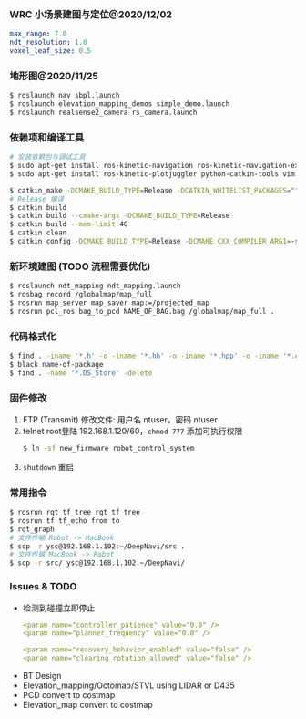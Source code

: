 ### WRC 小场景建图与定位@2020/12/02

```yaml
max_range: 7.0
ndt_resolution: 1.0
voxel_leaf_size: 0.5
```

### 地形图@2020/11/25

```bash
$ roslaunch nav sbpl.launch
$ roslaunch elevation_mapping_demos simple_demo.launch
$ roslaunch realsense2_camera rs_camera.launch
```

### 依赖项和编译工具

```bash
# 安装依赖包与调试工具
$ sudo apt-get install ros-kinetic-navigation ros-kinetic-navigation-experimental ros-kinetic-teb-local-planner
$ sudo apt-get install ros-kinetic-plotjuggler python-catkin-tools vim wireshark

$ catkin_make -DCMAKE_BUILD_TYPE=Release -DCATKIN_WHITELIST_PACKAGES=""
# Release 编译
$ catkin build
$ catkin build --cmake-args -DCMAKE_BUILD_TYPE=Release
$ catkin build --mem-limit 4G
$ catkin clean
$ catkin config -DCMAKE_BUILD_TYPE=Release -DCMAKE_CXX_COMPILER_ARG1=-std=c++11
```

### 新环境建图 (TODO 流程需要优化)

```bash
$ roslaunch ndt_mapping ndt_mapping.launch
$ rosbag record /globalmap/map_full
$ rosrun map_server map_saver map:=/projected_map
$ rosrun pcl_ros bag_to_pcd NAME_OF_BAG.bag /globalmap/map_full .
```

### 代码格式化

```bash
$ find . -iname '*.h' -o -iname '*.hh' -o -iname '*.hpp' -o -iname '*.c' -o -iname '*.cc' -o -iname '*.cpp' | xargs clang-format -i
$ black name-of-package
$ find . -name '*.DS_Store' -delete
```

### 固件修改

1. FTP (Transmit) 修改文件: 用户名 ntuser，密码 ntuser
2. telnet root登陆 192.168.1.120/60，`chmod 777` 添加可执行权限
   ```bash
   $ ln -sf new_firmware robot_control_system
   ```
3. `shutdown` 重启

### 常用指令

```bash
$ rosrun rqt_tf_tree rqt_tf_tree
$ rosrun tf tf_echo from to
$ rqt_graph
# 文件传输 Robot -> MacBook
$ scp -r ysc@192.168.1.102:~/DeepNavi/src .
# 文件传输 MacBook -> Robot
$ scp -r src/ ysc@192.168.1.102:~/DeepNavi/
```

### Issues & TODO

- 检测到碰撞立即停止
  ```yaml
  <param name="controller_patience" value="0.0" />
  <param name="planner_frequency" value="0.0" />

  <param name="recovery_behavior_enabled" value="false" />
  <param name="clearing_rotation_allowed" value="false" />
  ```
- BT Design
- Elevation_mapping/Octomap/STVL using LIDAR or D435
- PCD convert to costmap
- Elevation_map convert to costmap